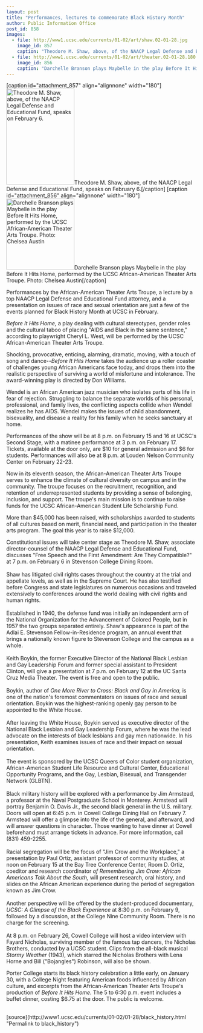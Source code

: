 ```yaml
---
layout: post
title: "Performances, lectures to commemorate Black History Month"
author: Public Information Office
post_id: 858
images:
  - file: http://www1.ucsc.edu/currents/01-02/art/shaw.02-01-28.jpg
    image_id: 857
    caption: "Theodore M. Shaw, above, of the NAACP Legal Defense and Educational Fund, speaks on February 6."
  - file: http://www1.ucsc.edu/currents/01-02/art/theater.02-01-28.180.jpg
    image_id: 856
    caption: "Darchelle Branson plays Maybelle in the play Before It Hits Home, performed by the UCSC African-American Theater Arts Troupe. Photo: Chelsea Austin"
---
```


[caption id="attachment_857" align="alignnone" width="180"]<a href="http://localhost/mysite/wp-content/uploads/2002/01/shaw.02-01-28.jpg"><img class="size-full wp-image-857" src="http://localhost/mysite/wp-content/uploads/2002/01/shaw.02-01-28.jpg" alt="Theodore M. Shaw, above, of the NAACP Legal Defense and Educational Fund, speaks on February 6." width="180" height="253" /></a>Theodore M. Shaw, above, of the NAACP Legal Defense and Educational Fund, speaks on February 6.[/caption]
[caption id="attachment_856" align="alignnone" width="180"]<a href="http://localhost/mysite/wp-content/uploads/2002/01/theater.02-01-28.180.jpg"><img class="size-full wp-image-856" src="http://localhost/mysite/wp-content/uploads/2002/01/theater.02-01-28.180.jpg" alt="Darchelle Branson plays Maybelle in the play Before It Hits Home, performed by the UCSC African-American Theater Arts Troupe. Photo: Chelsea Austin" width="180" height="187" /></a>Darchelle Branson plays Maybelle in the play Before It Hits Home, performed by the UCSC African-American Theater Arts Troupe. Photo: Chelsea Austin[/caption]
<p>
  Performances by the African-American Theater Arts Troupe, a lecture by a top NAACP Legal Defense and Educational Fund attorney, and a presentation on issues of race and sexual orientation are just a few of the events planned for Black History Month at UCSC in February.
</p><i>Before It Hits Home,</i> a play dealing with cultural stereotypes, gender roles and the cultural taboo of placing "AIDS and Black in the same sentence," according to playwright Cheryl L. West, will be performed by the UCSC African-American Theater Arts Troupe.
<p>
  Shocking, provocative, enticing, alarming, dramatic, moving, with a touch of song and dance--<i>Before It Hits Home</i> takes the audience up a roller coaster of challenges young African Americans face today, and drops them into the realistic perspective of surviving a world of misfortune and intolerance. The award-winning play is directed by Don Williams.
</p>
<p>
  Wendel is an African American jazz musician who isolates parts of his life in fear of rejection. Struggling to balance the separate worlds of his personal, professional, and family lives, the conflicting aspects collide when Wendel realizes he has AIDS. Wendel makes the issues of child abandonment, bisexuality, and disease a reality for his family when he seeks sanctuary at home.
</p>
<p>
  Performances of the show will be at 8 p.m. on February 15 and 16 at UCSC's Second Stage, with a matinee performance at 3 p.m. on February 17. Tickets, available at the door only, are $10 for general admission and $6 for students. Performances will also be at 8 p.m. at Louden Nelson Community Center on February 22-23.
</p>
<p>
  Now in its eleventh season, the African-American Theater Arts Troupe serves to enhance the climate of cultural diversity on campus and in the community. The troupe focuses on the recruitment, recognition, and retention of underrepresented students by providing a sense of belonging, inclusion, and support. The troupe's main mission is to continue to raise funds for the UCSC African-American Student Life Scholarship Fund.
</p>
<p>
  More than $45,000 has been raised, with scholarships awarded to students of all cultures based on merit, financial need, and participation in the theater arts program. The goal this year is to raise $12,000.
</p>
<p>
  Constitutional issues will take center stage as Theodore M. Shaw, associate director-counsel of the NAACP Legal Defense and Educational Fund, discusses "Free Speech and the First Amendment: Are They Compatible?" at 7 p.m. on February 6 in Stevenson College Dining Room.<br>
  <br>
  Shaw has litigated civil rights cases throughout the country at the trial and appellate levels, as well as in the Supreme Court. He has also testified before Congress and state legislatures on numerous occasions and traveled extensively to conferences around the world dealing with civil rights and human rights.<br>
  <br>
  Established in 1940, the defense fund was initially an independent arm of the National Organization for the Advancement of Colored People, but in 1957 the two groups separated entirely. Shaw's appearance is part of the Adlai E. Stevenson Fellow-in-Residence program, an annual event that brings a nationally known figure to Stevenson College and the campus as a whole.<br>
  <br>
  Keith Boykin, the former Executive Director of the National Black Lesbian and Gay Leadership Forum and former special assistant to President Clinton, will give a presentation at 7 p.m. on February 12 at the UC Santa Cruz Media Theater. The event is free and open to the public.<br>
  <br>
  Boykin, author of <i>One More River to Cross: Black and Gay in America,</i> is one of the nation's foremost commentators on issues of race and sexual orientation. Boykin was the highest-ranking openly gay person to be appointed to the White House.<br>
  <br>
  After leaving the White House, Boykin served as executive director of the National Black Lesbian and Gay Leadership Forum, where he was the lead advocate on the interests of black lesbians and gay men nationwide. In his presentation, Keith examines issues of race and their impact on sexual orientation.<br>
  <br>
  The event is sponsored by the UCSC Queers of Color student organization, African-American Student Life Resource and Cultural Center, Educational Opportunity Programs, and the Gay, Lesbian, Bisexual, and Transgender Network (GLBTN).<br>
  <br>
  Black military history will be explored with a performance by Jim Armstead, a professor at the Naval Postgraduate School in Monterey. Armstead will portray Benjamin O. Davis Jr., the second black general in the U.S. military. Doors will open at 6:45 p.m. in Cowell College Dining Hall on February 7. Armstead will offer a glimpse into the life of the general, and afterward, and will answer questions in character. Those wanting to have dinner at Cowell beforehand must arrange tickets in advance. For more information, call (831) 459-2255.<br>
  <br>
  Racial segregation will be the focus of "Jim Crow and the Workplace," a presentation by Paul Ortiz, assistant professor of community studies, at noon on February 15 at the Bay Tree Conference Center, Room D. Ortiz, coeditor and research coordinator <i>of Remembering Jim Crow: African Americans Talk About the South,</i> will present research, oral history, and slides on the African American experience during the period of segregation known as Jim Crow.<br>
  <br>
  Another perspective will be offered by the student-produced documentary, <i>UCSC: A Glimpse of the Black Experience</i> at 8:30 p.m. on February 9, followed by a discussion, at the College Nine Community Room. There is no charge for the screening.<br>
  <br>
  At 8 p.m. on February 26, Cowell College will host a video interview with Fayard Nicholas, surviving member of the famous tap dancers, the Nicholas Brothers, conducted by a UCSC student. Clips from the all-black musical <i>Stormy Weather</i> (1943), which starred the Nicholas Brothers with Lena Horne and Bill ("Bojangles") Robinson, will also be shown.
</p>
<p>
  Porter College starts its black history celebration a little early, on January 30, with a College Night featuring American foods influenced by African culture, and excerpts from the African-American Theater Arts Troupe's production of <i>Before It Hits Home.</i> The 5 to 6:30 p.m. event includes a buffet dinner, costing $6.75 at the door. The public is welcome.<br>
  <br>

</p>
<p>

</p>
[source](http://www1.ucsc.edu/currents/01-02/01-28/black_history.html "Permalink to black_history")
